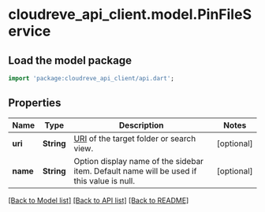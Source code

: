 # cloudreve_api_client.model.PinFileService

## Load the model package
```dart
import 'package:cloudreve_api_client/api.dart';
```

## Properties
Name | Type | Description | Notes
------------ | ------------- | ------------- | -------------
**uri** | **String** | [URI](https://docs.cloudreve.org/api/file-uri) of the target folder or search view. | [optional] 
**name** | **String** | Option display name of the sidebar item. Default name will be used if this value is null. | [optional] 

[[Back to Model list]](../README.md#documentation-for-models) [[Back to API list]](../README.md#documentation-for-api-endpoints) [[Back to README]](../README.md)


